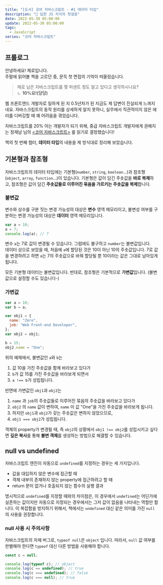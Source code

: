 ```yaml
---
title: "[도서] 코어 자바스크립트 - #1 데이터 타입"
description: "🩻 딥한 JS 지식의 첫걸음"
date: 2022-05-30 05:00:00
update: 2022-05-30 05:00:00
tags:
  - JavaScript
series: "코어 자바스크립트"
---
```


## 프롤로그

안녕하세요! 제로입니다.  
주말에 읽어볼 책을 고르던 중, 문득 첫 면접의 기억이 떠올랐습니다.

> 제로 님은 자바스크립트를 몇 퍼센트 정도 알고 있다고 생각하시나요?  
> ㄴ **10%요!(당당)**

웹 프론트엔드 개발자로 일하게 된 지 0.5년차가 된 지금도 제 답변이 진실되게 느껴지네요.
자바스크립트의 동작 원리를 상세하게 알지 못하니, 실무에서 직관적이지 않은 에러를 디버깅할 때
꽤 어려움을 겪었습니다.

자바스크립트를 20% 아는 개발자가 되기 위해, 중급 자바스크립트 개발자에게 권해지는 정재남 님의 [<코어 자바스크립트>](https://ridibooks.com/books/1160000021?_rdt_sid=category_bestsellers&_rdt_idx=6)
를 읽기로 결정했습니다!

책의 첫 번째 챕터, **데이터 타입**의 내용을 제 방식대로 정리해 보았습니다.

## 기본형과 참조형

자바스크립트의 데이터 타입에는 기본형(`number`, `string`, `boolean`...)과 참조형(`object`, `array`, `function`...)이 있습니다.
기본형은 값이 담긴 주솟값을 **바로 복제**하고, 참조형은 값이 담긴 **주솟값들로 이루어진 묶음을 가르키는 주솟값을 복제**합니다.

### 불변값

변수와 상수를 구분 짓는 변경 가능성의 대상은 **변수** 영역 메모리이고,
불변성 여부를 구분하는 변경 가능성의 대상은 **데이터** 영역 메모리입니다.

```javascript
var a = 10;
a = 7;
console.log(a); // 7
```

변수 `a`는 7로 값이 변경될 수 있습니다. 그럼에도 불구하고 `number`는 불변값입니다.  
데이터 상으로 보았을 때, 처음에 `a`에 할당된 것은 10이 아닌 10의 주솟값입니다.
7로 값을 변경하려고 하면 `a`는 7의 주솟값으로 바꿔 할당될 뿐 10이라는 값은 그대로 남아있게 됩니다.

모든 기본형 데이터는 불변값입니다. 반대로, 참조형은 기본적으로 **가변값**입니다. (불변값으로 설정할 수도 있습니다-)

### 가변값

```javascript
var a = 10;
var b = a;

var obj1 = {
  name: "Zero",
  job: "Web Front-end Developer",
};
var obj2 = obj1;

b = 15;
obj2.name = "One";
```

위의 예제에서, 불변값인 `a`와 `b`는

1. 값 10을 가진 주솟값을 함께 바라보고 있다가
2. `b`가 값 15를 가진 주솟값을 바라보게 되면서
3. `a !== b`가 성립됩니다.

반면에 가변값인 `obj1`과 `obj2`는

1. `name` 과 `job`의 주솟값들로 이루어진 묶음의 주솟값을 바라보고 있다가
2. `obj2` 의 `name` 값이 변하여, `name` 이 값 "One"을 가진 주솟값을 바라보게 됩니다.
3. 하지만 `obj1`과 `obj2`가 갖는 주솟값은 변하지 않았으므로,
4. `obj1 === obj2`가 성립됩니다.

객체의 property가 변경될 때, 즉 `obj2`의 상황에서 `obj1 !== obj2`를 성립시키고 싶다면
**깊은 복사**를 통해 **불변 객체**를 생성하는 방법으로 해결할 수 있습니다.

## null vs undefined

자바스크립트 엔진이 자동으로 `undefined`를 지정하는 경우는 세 가지입니다.

- 값을 대입하지 않은 변수에 접근할 때
- 객체 내부의 존재하지 않는 property에 접근하려고 할 때
- return 문이 없거나 호출되지 않는 함수의 실행 결과

명시적으로 `undefined`를 지정할 때와의 차이점은, 이 경우에서 `undefined`는 어딘가에 실존하는 값이지만
자동으로 지정되는 경우에서는 그저 값이 없음을 나타내는 역할만 합니다. 이 복잡함을 방지하기 위해서,
책에서는 `undefined` 대신 같은 의미를 가진 `null`의 사용을 권장합니다.

### null 사용 시 주의사항

자바스크립트의 자체 버그로, `typeof null`은 `object` 입니다.
따라서, `null` 값 여부를 판별해야 한다면 `typeof` 대신 다른 방법을 사용해야 합니다.

```javascript
const c = null;

console.log(typeof c); // object
console.log(c == undefined); // true
console.log(c === undefined); // false
console.log(c === null); // true
```
